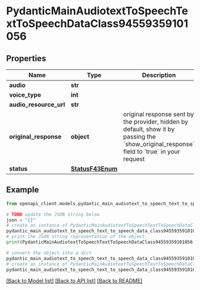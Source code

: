 # PydanticMainAudiotextToSpeechTextToSpeechDataClass94559359101056


## Properties

Name | Type | Description | Notes
------------ | ------------- | ------------- | -------------
**audio** | **str** |  | 
**voice_type** | **int** |  | 
**audio_resource_url** | **str** |  | 
**original_response** | **object** | original response sent by the provider, hidden by default, show it by passing the &#x60;show_original_response&#x60; field to &#x60;true&#x60; in your request | [optional] 
**status** | [**StatusF43Enum**](StatusF43Enum.md) |  | 

## Example

```python
from openapi_client.models.pydantic_main_audiotext_to_speech_text_to_speech_data_class94559359101056 import PydanticMainAudiotextToSpeechTextToSpeechDataClass94559359101056

# TODO update the JSON string below
json = "{}"
# create an instance of PydanticMainAudiotextToSpeechTextToSpeechDataClass94559359101056 from a JSON string
pydantic_main_audiotext_to_speech_text_to_speech_data_class94559359101056_instance = PydanticMainAudiotextToSpeechTextToSpeechDataClass94559359101056.from_json(json)
# print the JSON string representation of the object
print(PydanticMainAudiotextToSpeechTextToSpeechDataClass94559359101056.to_json())

# convert the object into a dict
pydantic_main_audiotext_to_speech_text_to_speech_data_class94559359101056_dict = pydantic_main_audiotext_to_speech_text_to_speech_data_class94559359101056_instance.to_dict()
# create an instance of PydanticMainAudiotextToSpeechTextToSpeechDataClass94559359101056 from a dict
pydantic_main_audiotext_to_speech_text_to_speech_data_class94559359101056_form_dict = pydantic_main_audiotext_to_speech_text_to_speech_data_class94559359101056.from_dict(pydantic_main_audiotext_to_speech_text_to_speech_data_class94559359101056_dict)
```
[[Back to Model list]](../README.md#documentation-for-models) [[Back to API list]](../README.md#documentation-for-api-endpoints) [[Back to README]](../README.md)


